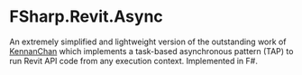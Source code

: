 # FSharp.Revit.Async

An extremely simplified and lightweight version of the outstanding work of [KennanChan](https://github.com/KennanChan/Revit.Async)
which implements a task-based asynchronous pattern (TAP) to run Revit API code from any execution context. Implemented in F#.
